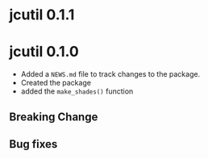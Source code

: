 # jcutil 0.1.1

# jcutil 0.1.0

* Added a `NEWS.md` file to track changes to the package.
* Created the package
* added the `make_shades()` function
## Breaking Change

## Bug fixes
